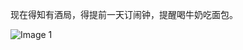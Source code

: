 现在得知有酒局，得提前一天订闹钟，提醒喝牛奶吃面包。

![Image 1](https://files.e5n.cc/media_attachments/files/114/846/335/203/693/616/original/6bde75a8fce54ef2.jpg)